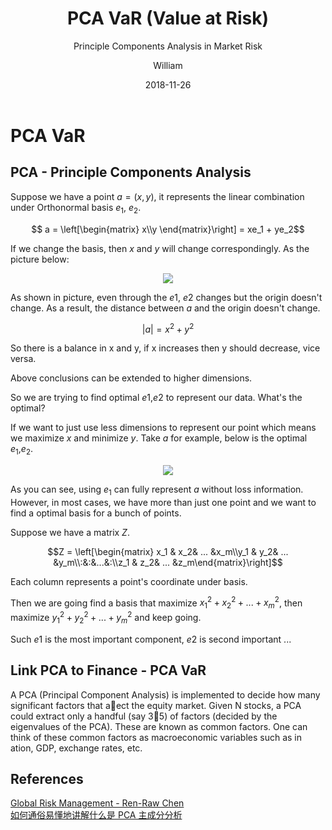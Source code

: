 ﻿---
layout:     post
title:      PCA VaR (Value at Risk)
subtitle:   Principle Components Analysis in Market Risk
date:       2018-11-26
author:     William
header-img: img/post-bg-regression.jpg
catalog: true
tags:
    - PCA
    - VaR
---
<script type="text/x-mathjax-config">
  MathJax.Hub.Config({
    tex2jax: { 
      inlineMath: [['$','$'], ['\\(','\\)']],
      processEscapes: true
    }
  });
  </script>
<script type="text/javascript" async
  src="https://cdnjs.cloudflare.com/ajax/libs/mathjax/2.7.5/MathJax.js?config=TeX-MML-AM_CHTML">
</script>

# PCA VaR
## PCA - Principle Components Analysis
Suppose we have a point $a = (x,y)$, it represents the linear combination under Orthonormal basis $e_1$, $e_2$.

$$ a = \left[\begin{matrix} x\\y \end{matrix}\right] = xe_1 + ye_2$$

If we change the basis, then $x$ and $y$ will change correspondingly. As the picture below:

<center>  
<img class="column-gif" role="presentation" src="https://pic4.zhimg.com/v2-18371faf5dedb66962839741e6bf8d7f_b.gif">
</center>


As shown in picture, even through the $e1$, $e2$ changes but the origin doesn't change. As a result, the distance between $a$ and the origin doesn't change.

$$|a| = x^2 + y^2$$

So there is a balance in x and y, if x increases then y should decrease, vice versa.

Above conclusions can be extended to higher dimensions.

So we are trying to find optimal $e1$,$e2$ to represent our data. What's the optimal?

If we want to just use less dimensions to represent our point which means we maximize $x$ and minimize $y$. Take $a$ for example, below is the optimal $e_1$,$e_2$.

<center>
<img class="content_image lazy" src="https://pic1.zhimg.com/80/v2-3bfad025f5b2d0ac602f6da15aaa3394_hd.jpg">
</center>

As you can see, using $e_1$ can fully represent $a$ without loss information. However, in most cases, we have more than just one point and we want to find a optimal basis for a bunch of points.

Suppose we have a matrix $Z$.

$$Z = \left[\begin{matrix} x_1 & x_2& ... &x_m\\y_1 & y_2& ... &y_m\\:&:&...&:\\z_1 & z_2& ... &z_m\end{matrix}\right]$$

Each column represents a point's  coordinate under basis.

Then we are going find a basis that maximize $x_1^2 + x_2^2 + ... + x_m^2$, then maximize $y_1^2 + y_2^2 + ... + y_m^2$ and keep going.

Such $e1$ is the most important component, $e2$ is second important ...

## Link PCA to Finance - PCA VaR

A PCA (Principal Component Analysis) is implemented to decide how many significant factors that aect the equity market. Given N stocks, a PCA could extract only a handful (say 35) of factors (decided by the eigenvalues of the PCA). These are known as common factors. One can think of these common factors as macroeconomic variables such as in ation, GDP, exchange rates, etc.





## References
[Global Risk Management - Ren-Raw Chen]()  
[如何通俗易懂地讲解什么是 PCA 主成分分析](https://www.zhihu.com/question/41120789)




